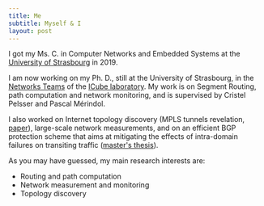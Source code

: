 ```yaml
---
title: Me
subtitle: Myself & I
layout: post
---
```


I got my Ms. C. in Computer Networks and Embedded Systems at the [University of Strasbourg](http://www.unistra.fr/index.php?id=accueil&utm_source=unistra_fr&utm_medium=unistra_fr_homepage) in 2019.  

I am now working on my Ph. D., still at the University of Strasbourg, in the [Networks Teams](http://icube-reseaux.unistra.fr/fr/index.php/Accueil) of the [ICube laboratory](https://icube.unistra.fr/en/). My work is on Segment Routing, path computation and network monitoring, and is supervised by Cristel Pelsser and Pascal Mérindol.  


I also worked on Internet topology discovery (MPLS tunnels revelation, [paper](https://ieeexplore.ieee.org/document/8784525)), large-scale network measurements, and on an efficient 
BGP protection scheme that aims at mitigating the effects of intra-domain failures on transiting traffic ([master's thesis](http://icube-reseaux.unistra.fr/en/images//7/7e/Optic.pdf)).   


As you may have guessed, my main research interests are:
* Routing and path computation 
* Network measurement and monitoring 
* Topology discovery




